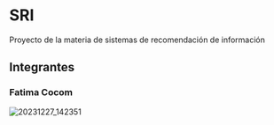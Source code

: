 # SRI
Proyecto de la materia de sistemas de recomendación de información

## Integrantes

### Fatima Cocom 

![20231227_142351](https://github.com/user-attachments/assets/7a9e3fd3-948e-40db-b873-6b07d1ec0d68)
